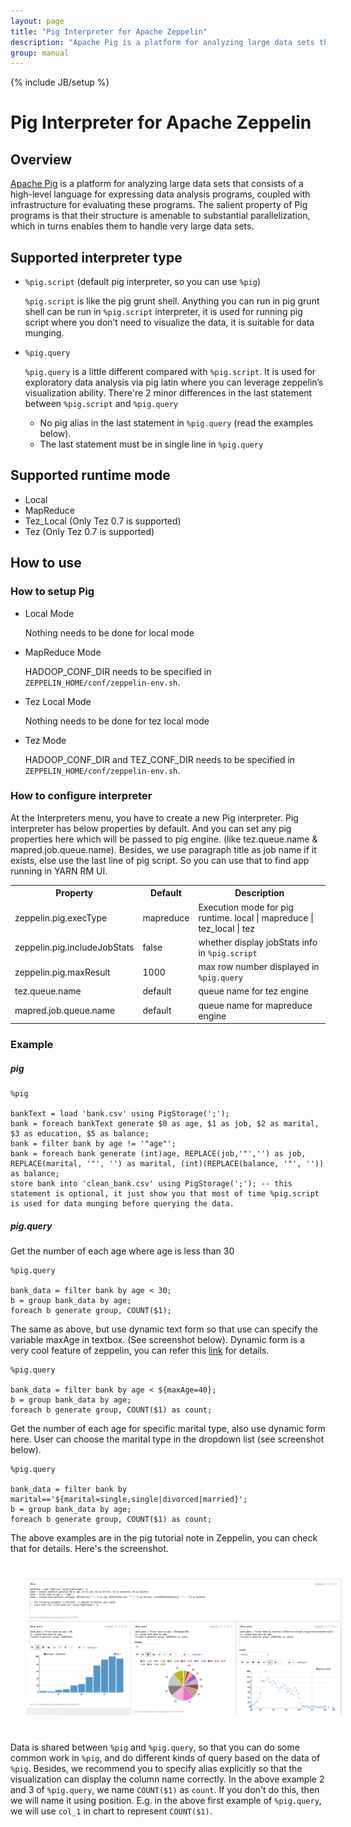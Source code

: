 ```yaml
---
layout: page
title: "Pig Interpreter for Apache Zeppelin"
description: "Apache Pig is a platform for analyzing large data sets that consists of a high-level language for expressing data analysis programs, coupled with infrastructure for evaluating these programs."
group: manual
---
```

{% include JB/setup %}


# Pig Interpreter for Apache Zeppelin

<div id="toc"></div>

## Overview
[Apache Pig](https://pig.apache.org/) is a platform for analyzing large data sets that consists of a high-level language for expressing data analysis programs, coupled with infrastructure for evaluating these programs. The salient property of Pig programs is that their structure is amenable to substantial parallelization, which in turns enables them to handle very large data sets.

## Supported interpreter type
  - `%pig.script` (default pig interpreter, so you can use `%pig`)
    
    `%pig.script` is like the pig grunt shell. Anything you can run in pig grunt shell can be run in `%pig.script` interpreter, it is used for running pig script where you don’t need to visualize the data, it is suitable for data munging. 
  
  - `%pig.query`
 
    `%pig.query` is a little different compared with `%pig.script`. It is used for exploratory data analysis via pig latin where you can leverage zeppelin’s visualization ability. There're 2 minor differences in the last statement between `%pig.script` and `%pig.query`
    - No pig alias in the last statement in `%pig.query` (read the examples below).
    - The last statement must be in single line in `%pig.query`
    
## Supported runtime mode
  - Local
  - MapReduce
  - Tez_Local (Only Tez 0.7 is supported)
  - Tez  (Only Tez 0.7 is supported)

## How to use

### How to setup Pig

- Local Mode

    Nothing needs to be done for local mode

- MapReduce Mode

    HADOOP\_CONF\_DIR needs to be specified in `ZEPPELIN_HOME/conf/zeppelin-env.sh`.

- Tez Local Mode
    
    Nothing needs to be done for tez local mode
    
- Tez Mode

    HADOOP\_CONF\_DIR and TEZ\_CONF\_DIR needs to be specified in `ZEPPELIN_HOME/conf/zeppelin-env.sh`.

### How to configure interpreter

At the Interpreters menu, you have to create a new Pig interpreter. Pig interpreter has below properties by default.
And you can set any pig properties here which will be passed to pig engine. (like tez.queue.name & mapred.job.queue.name).
Besides, we use paragraph title as job name if it exists, else use the last line of pig script. So you can use that to find app running in YARN RM UI.

<table class="table-configuration">
    <tr>
        <th>Property</th>
        <th>Default</th>
        <th>Description</th>
    </tr>
    <tr>
        <td>zeppelin.pig.execType</td>
        <td>mapreduce</td>
        <td>Execution mode for pig runtime. local | mapreduce | tez_local | tez </td>
    </tr>
    <tr>
        <td>zeppelin.pig.includeJobStats</td>
        <td>false</td>
        <td>whether display jobStats info in <code>%pig.script</code></td>
    </tr>
    <tr>
        <td>zeppelin.pig.maxResult</td>
        <td>1000</td>
        <td>max row number displayed in <code>%pig.query</code></td>
    </tr>
    <tr>
        <td>tez.queue.name</td>
        <td>default</td>
        <td>queue name for tez engine</td>
    </tr>
    <tr>
        <td>mapred.job.queue.name</td>
        <td>default</td>
        <td>queue name for mapreduce engine</td>
    </tr>
</table>  

### Example

##### pig

```
%pig

bankText = load 'bank.csv' using PigStorage(';');
bank = foreach bankText generate $0 as age, $1 as job, $2 as marital, $3 as education, $5 as balance; 
bank = filter bank by age != '"age"';
bank = foreach bank generate (int)age, REPLACE(job,'"','') as job, REPLACE(marital, '"', '') as marital, (int)(REPLACE(balance, '"', '')) as balance;
store bank into 'clean_bank.csv' using PigStorage(';'); -- this statement is optional, it just show you that most of time %pig.script is used for data munging before querying the data. 
```

##### pig.query

Get the number of each age where age is less than 30

```
%pig.query
 
bank_data = filter bank by age < 30;
b = group bank_data by age;
foreach b generate group, COUNT($1);
```

The same as above, but use dynamic text form so that use can specify the variable maxAge in textbox. (See screenshot below). Dynamic form is a very cool feature of zeppelin, you can refer this [link]((../manual/dynamicform.html)) for details.

```
%pig.query
 
bank_data = filter bank by age < ${maxAge=40};
b = group bank_data by age;
foreach b generate group, COUNT($1) as count;
```

Get the number of each age for specific marital type, also use dynamic form here. User can choose the marital type in the dropdown list (see screenshot below).

```
%pig.query
 
bank_data = filter bank by marital=='${marital=single,single|divorced|married}';
b = group bank_data by age;
foreach b generate group, COUNT($1) as count;
```

The above examples are in the pig tutorial note in Zeppelin, you can check that for details. Here's the screenshot.

<img class="img-responsive" width="1024px" style="margin:0 auto; padding: 26px;" src="../assets/themes/zeppelin/img/pig_zeppelin_tutorial.png" />


Data is shared between `%pig` and `%pig.query`, so that you can do some common work in `%pig`, and do different kinds of query based on the data of `%pig`. 
Besides, we recommend you to specify alias explicitly so that the visualization can display the column name correctly. In the above example 2 and 3 of `%pig.query`, we name `COUNT($1)` as `count`. If you don't do this,
then we will name it using position. E.g. in the above first example of `%pig.query`, we will use `col_1` in chart to represent `COUNT($1)`.


